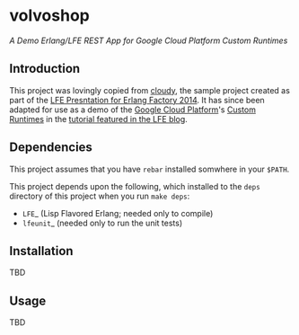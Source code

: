 # volvoshop

*A Demo Erlang/LFE REST App for Google Cloud Platform Custom Runtimes*


## Introduction

This project was lovingly copied from
[cloudy](https://github.com/oubiwann/cloudy),
the sample project created as part of the
[LFE Presntation for Erlang Factory 2014](http://www.erlang-factory.com/sfbay2014/duncan-mcgreggor).
It has since been adapted for use as a demo of the
[Google Cloud Platform](https://cloud.google.com/)'s
[Custom Runtimes](https://cloud.google.com/appengine/docs/managed-vms/custom-runtimes)
in the
[tutorial featured in the LFE blog]().


## Dependencies

This project assumes that you have ``rebar`` installed somwhere in your
``$PATH``.

This project depends upon the following, which installed to the ``deps``
directory of this project when you run ``make deps``:

* `LFE`_ (Lisp Flavored Erlang; needed only to compile)
* `lfeunit`_ (needed only to run the unit tests)


## Installation

TBD


## Usage

TBD
